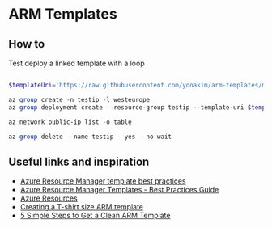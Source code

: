 # ARM Templates

## How to

Test deploy a linked template with a loop

```powershell

$templateUri='https://raw.githubusercontent.com/yooakim/arm-templates/master/templates/three-public-ips.json'

az group create -n testip -l westeurope
az group deployment create --resource-group testip --template-uri $templateUri

az network public-ip list -o table

az group delete --name testip --yes --no-wait
```

## Useful links and inspiration

* [Azure Resource Manager template best practices](https://docs.microsoft.com/en-us/azure/azure-resource-manager/template-best-practices)
* [Azure Resource Manager Templates - Best Practices Guide](https://github.com/Azure/azure-quickstart-templates/blob/master/1-CONTRIBUTION-GUIDE/best-practices.md#best-practices)
* [Azure Resources](https://docs.microsoft.com/azure/templates/)
* [Creating a T-shirt size ARM template](https://thinkrethink.net/2016/09/06/creating-a-t-shirt-size-arm-template/)
* [5 Simple Steps to Get a Clean ARM Template ](http://www.frankysnotes.com/2018/05/5-simple-steps-to-get-clean-arm-template.html)
